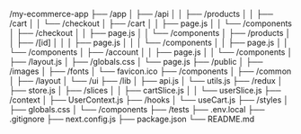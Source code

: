 /my-ecommerce-app
├── /app
│   ├── /api
│   │   ├── /products
│   │   ├── /cart
│   │   └── /checkout
│   ├── /cart
│   │   ├── page.js
│   │   └── /components
│   ├── /checkout
│   │   ├── page.js
│   │   └── /components
│   ├── /products
│   │   ├── /[id]
│   │   │   ├── page.js
│   │   │   └── /components
│   │   ├── page.js
│   │   └── /components
│   ├── /account
│   │   ├── page.js
│   │   └── /components
│   ├── /layout.js
│   ├── /globals.css
│   └── page.js
├── /public
│   ├── /images
│   ├── /fonts
│   └── favicon.ico
├── /components
│   ├── /common
│   ├── /layout
│   └── /ui
├── /lib
│   ├── api.js
│   └── utils.js
├── /redux
│   ├── store.js
│   ├── /slices
│   │   ├── cartSlice.js
│   │   └── userSlice.js
├── /context
│   ├── UserContext.js
├── /hooks
│   └── useCart.js
├── /styles
│   ├── globals.css
│   └── /components
├── /tests
├── .env.local
├── .gitignore
├── next.config.js
├── package.json
└── README.md
